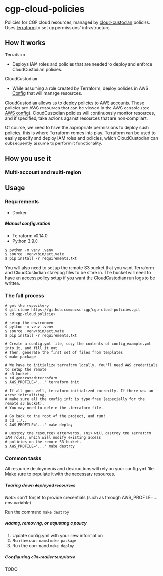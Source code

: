# cgp-cloud-policies

Policies for CGP cloud resources, managed by [cloud-custodian] policies. Uses [terraform] to set up permissions' infrastructure.

  [cloud-custodian]: https://github.com/cloud-custodian/cloud-custodian
  [terraform]: https://github.com/hashicorp/terraform

## How it works

Terraform
* Deploys IAM roles and policies that are needed to deploy and enforce CloudCustodian policies.

CloudCustodian
* While assuming a role created by Terraform, deploy policies in [AWS Config] that will manage resources.

CloudCustodian allows us to deploy policies to AWS accounts. These policies are AWS resources
that can be viewed in the AWS console (see [AWS config]). CloudCustodian policies will continuously monitor resources,
and if specified, take actions against resources that are non-compliant. 

Of course, we need to have the appropriate permissions to deploy such policies, this is where Terraform comes into play. 
Terraform can be used to easily specify and deploy IAM roles and policies, 
which CloudCustodian can subsequently assume to perform it functionality.

## How you use it



   [AWS config]: https://aws.amazon.com/config/#:~:text=AWS%20Config%20is%20a%20service,configurations%20of%20your%20AWS%20resources.&text=This%20enables%20you%20to%20simplify,change%20management%2C%20and%20operational%20troubleshooting.

### Multi-account and multi-region

## Usage

### Requirements
* Docker

##### Manual configuration
* Terraform v0.14.0
* Python 3.9.0

```console
$ python -m venv .venv
$ source .venv/bin/activate
$ pip install -r requirements.txt
```

You will also need to set up the remote S3 bucket that you want Terraform and CloudCustodian state/log files to be store
in. The bucket will need to have an access policy setup if you want the CloudCustodian run logs to be written.

### The full process
```console
# get the repository
$ git clone https://github.com/ucsc-cgp/cgp-cloud-policies.git
$ cd cgp-cloud_policies

# setup the environment
$ python -m venv .venv
$ source .venv/bin/activate
$ pip install -r requirements.txt

# Create a config.yml file, copy the contents of config_example.yml into it, and fill it out
# Then, generate the first set of files from templates
$ make package

# We have to initialize terraform locally. You'll need AWS credentials to setup the remote
# s3 bucket.
$ cd generated/terraform
$ AWS_PROFILE='...' terraform init

# If all goes well, terraform initialized correctly. If there was an error initializing,
# make sure all the config info is typo-free (especially for the remote s3 bucket).
# You may need to delete the .terraform file.

# Go back to the root of the project, and run!
$ cd ../..
$ AWS_PROFILE='...' make deploy

# Destroy the resources afterwards. This will destroy the Terraform IAM roles, which will modify existing access
# policies on the remote S3 bucket.
$ AWS_PROFILE='...' make destroy

```

### Common tasks
All resource deployments and destructions will rely on your config.yml file. Make sure to populate it with the necessary resources.

#####  Tearing down deployed resources
*Note*: don't forget to provide credentials (such as through AWS_PROFILE=... env variable)

Run the command ```make destroy```

##### Adding, removing, or adjusting a policy
1. Update config.yml with your new information
2. Run the command ```make package```
3. Run the command ```make deploy```

##### Configuring c7n-mailer templates
TODO
